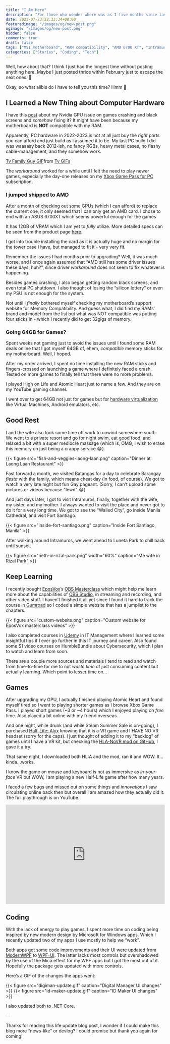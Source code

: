 ```yaml
---
title: "I Am Here"
description: "For those who wonder where was as I five months since last post"
date: 2023-07-23T22:33:34+08:00
featuredimage: "/images/og/new-post.png"
ogimage: "/images/og/new-post.png"
hidden: false
comments: true
draft: false
tags: ["MSI motherboard", "RAM compatibility", "AMD 6700 XT", "Intramuros", "Laong Laan Restaurant", "Udemy", "OBS Masterclass", "ModernWPF", "WPF-UI", ".NET", "Half-Life: Alyx", "HLA-NoVR"]
categories: ["Stories", "Coding", "Tech"]
---
```


Well, how about that? I think I just had the longest time without posting anything here. Maybe I just posted thrice within February just to escape the next ones. 🥲

Okay, so what alibis do I have to tell you this time? Hmm 🤔

## I Learned a New Thing about Computer Hardware

I have this [post](https://reddavid.me/fix-nvidia-game-crashing-black-screen-on-windows-11-nvlddmkm-error/) about my Nvidia GPU issue on games crashing and black screens and *somehow* fixing it? It might have been because my motherboard is **NOT** compatible with my RAM.

Apparently, PC hardware in 2022-2023 is not at all just buy the *right* parts you can afford and just build as I assumed it to be. My last PC build I did was waaaaay back 2012-ish, no fancy RGBs, heavy metal cases, no flashy cable-management, and they somehow work.

<div class="tenor-gif-embed" data-postid="7555951312549958006" data-share-method="host" data-aspect-ratio="1.33333" data-width="100%"><a href="https://tenor.com/view/tv-family-guy-pepperidge-farm-remember-gif-7555951312549958006">Tv Family Guy GIF</a>from <a href="https://tenor.com/search/tv-gifs">Tv GIFs</a></div> <script type="text/javascript" async src="https://tenor.com/embed.js"></script>

The *workaround* worked for a while until I felt the need to play newer games, especially the day-one releases on my [Xbox Game Pass for PC](https://www.xbox.com/en-US/xbox-game-pass) subscription.

### I jumped shipped to AMD

After a month of checking out some GPUs (which I can afford) to replace the current one, it only seemed that I can only get an AMD card. I chose to end with an ASUS 6700XT which seems powerful enough for the games

It has 12GB of VRAM which I am yet to *fully* utilize. More detailed specs can be seen from the product page [here](https://www.asus.com/motherboards-components/graphics-cards/dual/dual-rx6700xt-12g/).

I got into trouble installing the card as it is actually huge and no margin for the tower case I have, but managed to fit it - very very fit.


Remember the issues I had months prior to upgrading? Well, it was much worse, and I once again assumed that “AMD still has some driver issues these days, huh?”, since driver *workaround* does not seem to fix whatever is happening.

Besides games crashing, I also began getting random black screens, and even total PC shutdown. I also thought of losing the “silicon lottery” or even my PSU is not enough for the system.

Not until I *finally* bothered myself checking my motherboard’s support website for Memory Compatibility. And guess what, I did find my RAMs’ brand and model from the list but what was NOT compatible was putting four sticks in - which I recently did to get 32gigs of memory.

### Going 64GB for Games?

Spent weeks not gaming just to avoid the issues until I found some RAM deals online that I got myself 64GB of, ehem, *compatible* memory sticks for my motherboard. Well, I hoped.

After my order arrived, I spent no time installing the new RAM sticks and fingers-crossed on launching a game where I definitely faced a crash. Tested on more games to finally tell that there were no more problems.

I played High on Life and Atomic Heart just to name a few. And they are on my YouTube gaming channel.

I went over to get 64GB not just for games but for [hardware virtualization](https://support.microsoft.com/en-us/windows/enable-virtualization-on-windows-11-pcs-c5578302-6e43-4b4b-a449-8ced115f58e1) like Virtual Machines, Android emulators, etc.

## Good Rest

I and the wife also took some time off work to unwind somewhere south. We went to a private resort and go for night swim, eat good food, and relaxed a bit with a super mediocre massage (which is, OMG, I wish to erase this memory on just being a crappy service 😂).

{{< figure src="fish-and-veggies-laong-laan.png" caption="Dinner at Laong Laan Restaurant" >}}

Fast forward a month, we visited Batangas for a day to celebrate Barangay *fiesta* with the family, which means cheat day (in food, of course). We got to watch a very late night but fun Gay pageant. (Sorry, I can't upload some pictures or videos because "lewd" 😂)

And just days later, I got to visit Intramuros, finally, together with the wife, my sister, and my mother. I always wanted to visit the place and never got to do it for a very long time. We got to see the “Walled City”, go inside Manila Cathedral, and visit Fort Santiago.

{{< figure src="inside-fort-santiago.png" caption="Inside Fort Santiago, Manila" >}}

After walking around Intramuros, we went ahead to Luneta Park to chill back until sunset.

{{< figure src="neth-in-rizal-park.png" width="60%" caption="Me wife in Rizal Park" >}}

## Keep Learning

I recently bought [EposVox](https://www.youtube.com/c/EposVox)’s [OBS Masterclass](https://eposvox.gumroad.com/l/obs-definitive-guide-2023-eposvox) which might help me learn more about the capabilities of [OBS Studio](https://obsproject.com/), in streaming and recording, and other video stuff. I haven’t finished it all yet since I found it hard to track the course in [Gumroad](https://gumroad.com/) so I coded a simple website that has a jumplist to the chapters.

{{< figure src="custom-website.png" caption="Custom website for EposVox masterclass videos" >}}

I also completed courses in [Udemy](https://www.udemy.com/) in IT Management where I learned some insightful tips if I ever go further in this IT journey and career. Also found some $1 video courses on HumbleBundle about Cybersecurity, which I plan to watch and learn from soon.

There are a couple more sources and materials I tend to read and watch from time-to-time for me to not *waste time* of just consuming content but actually learning. Which point to lesser time on…

## Games

After upgrading my GPU, I actually finished playing Atomic Heart and found myself tired so I went to playing shorter games as I browse Xbox Game Pass. I played short games (~3 or ~4 hours) which I enjoyed playing on *free* time. Also played a bit online with my friend overseas.

And one night, while drunk (and while Steam Summer Sale is on-going), I purchased [Half-Life: Alyx](https://store.steampowered.com/app/546560/HalfLife_Alyx/) knowing that it is a VR game and I HAVE NO VR headset (sorry for the caps). I just thought of adding it to my “backlog” of games until I have a VR kit, but checking the [HLA-NoVR mod on GitHub](https://github.com/bfeber/HLA-NoVR), I gave it a try.

That same night, I downloaded both HL:A and the mod, ran it and WOW. It…kinda…works.

I know the game on mouse and keyboard is not as immersive as *in-your-face* VR but WOW, I am playing a new Half-Life game after how many years.

I faced a few bugs and missed out on some things and *innovations* I saw circulating online back then but overall I am amazed how they actually did it. The full playthrough is on YouTube.

<iframe width="100%" height="315" src="https://www.youtube.com/embed/videoseries?list=PLwC47NQhSu5xDoW5kwv0Pc5-x71Dvmj2Y" title="YouTube video player" frameborder="0" allow="accelerometer; autoplay; clipboard-write; encrypted-media; gyroscope; picture-in-picture; web-share" allowfullscreen></iframe>

## Coding

With the lack of energy to play games, I spent more time on coding being inspired by new modern design by Microsoft for Windows apps. Which I recently updated two of my apps I use mostly to help we “work”.

Both apps got some code improvements and their UI were updated from [ModernWPF](https://github.com/Kinnara/ModernWpf) to [WPF-UI](https://wpfui.lepo.co/). The latter lacks most controls but overshadowed by the use of the Mica effect for my WPF apps but I got the most out of it. Hopefully the package gets updated with more controls.

Here’s a GIF of the changes the apps went:

{{< figure src="digiman-update.gif" caption="Digital Manager UI changes" >}}
{{< figure src="id-maker-update.gif" caption="ID Maker UI changes" >}}

I also updated both to .NET Core.

—

Thanks for reading this life update blog post, I wonder if I could make this blog more “news-like” or devlog? I could promise but thank you again for coming!